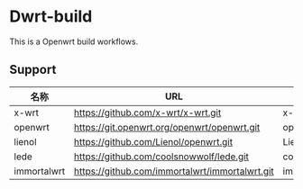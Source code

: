 # Dwrt-build

This is a Openwrt build workflows.

## Support

| 名称         | URL                                                       | SHORT                    |
|--------------|------------------------------------------------------------|--------------------------|
| x-wrt        | https://github.com/x-wrt/x-wrt.git                         | x-wrt/x-wrt              |
| openwrt      | https://git.openwrt.org/openwrt/openwrt.git                | openwrt/openwrt          |
| lienol       | https://github.com/Lienol/openwrt.git                      | Lienol/openwrt           |
| lede         | https://github.com/coolsnowwolf/lede.git                   | coolsnowwolf/lede        |
| immortalwrt  | https://github.com/immortalwrt/immortalwrt.git             | immortalwrt/immortalwrt  |
